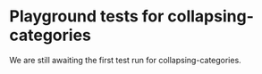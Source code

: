 # Playground tests for collapsing-categories
We are still awaiting the first test run for collapsing-categories.
